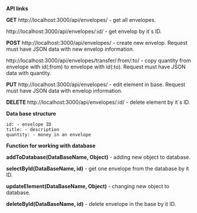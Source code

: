**API links**

**GET**
http://localhost:3000/api/envelopes/ - get all envelopes.

http://localhost:3000/api/envelopes/:id/ - get envelop by it`s ID.

**POST**
http://localhost:3000/api/envelopes/ - create new envelop. Request must have JSON data with new envelop information.

http://localhost:3000/api/envelopes/transfer/:from/:to/ - copy quantity from envelope with id(:from) to envelope with id(:to). Request must have JSON data with quantity.

**PUT**
http://localhost:3000/api/envelopes/ - edit element in base. Request must have JSON data with envelop information.

**DELETE**
http://localhost:3000/api/envelopes/:id/ - delete element by it`s ID.


**Data base structure**

    id: - envelope ID
    title: - description
    quantity: - money in an envelope


**Function for working with database**

__addToDatabase(DataBaseName, Object)__ - adding new object to database.

__selectById(DataBaseName, id)__ - get one envelope from the database by it ID.

__updateElement(DataBaseName, Object)__ - changing new object to database.

__deleteById(DataBaseName, id)__ - delete envelope in the base by it ID.
